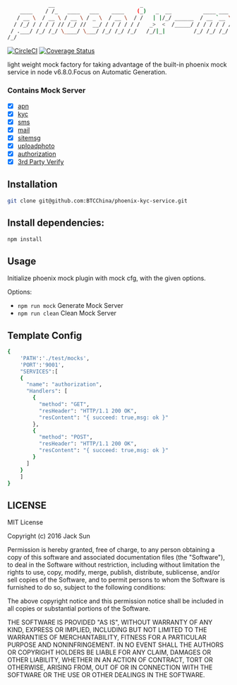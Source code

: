 ```bash
             __                           _                                              __  
    ____    / /_   ____   ___    ____    (_)   _  __          ____ ___   ____   _____   / /__
   / __ \  / __ \ / __ \ / _ \  / __ \  / /   | |/_/ ______  / __ `__ \ / __ \ / ___/  / //_/
  / /_/ / / / / // /_/ //  __/ / / / / / /   _>  <  /_____/ / / / / / // /_/ // /__   / ,<   
 / .___/ /_/ /_/ \____/ \___/ /_/ /_/ /_/   /_/|_|         /_/ /_/ /_/ \____/ \___/  /_/|_|  
/_/                                                                                          
```
[![CircleCI](https://circleci.com/gh/BTCChina/phoenix-kyc-service/tree/jack-dev.svg?style=shield&circle-token=1df8b30b1ebc76cf3fa27ac09ed65a21dc9a52d2)](https://circleci.com/gh/BTCChina/phoenix-kyc-service/tree/jack-dev)
[![Coverage Status](https://coveralls.io/repos/github/BTCChina/phoenix-kyc-service/badge.svg?branch=jack-dev&t=gfYVZa)](https://coveralls.io/github/BTCChina/phoenix-kyc-service?branch=jack-dev)

light weight mock factory  for taking advantage of the built-in phoenix mock service in node v6.8.0.Focus on Automatic Generation.


### Contains Mock Server
- [x] [apn](http://172.20.10.160:9001/apn)
- [x] [kyc](http://172.20.10.160:9001/kyc)
- [x] [sms](http://172.20.10.160:9001/sms)
- [x] [mail](http://172.20.10.160:9001/mail)
- [x] [sitemsg](http://172.20.10.160:9001/sitemsg)
- [x] [uploadphoto](http://172.20.10.160:9001/photo/upload)
- [x] [authorization](http://172.20.10.160:9001/authorization)
- [x] [3rd Party Verify](http://172.20.10.160:9001/tpv)

## Installation
```bash
git clone git@github.com:BTCChina/phoenix-kyc-service.git
```


## Install dependencies:
```bash
npm install
```

## Usage
Initialize phoenix mock plugin with mock cfg, with the given options.

 Options:
  - `npm run mock`  Generate Mock Server
  - `npm run clean` Clean Mock Server


## Template Config
```bash
{
    'PATH':'./test/mocks',
    'PORT':'9001',
    "SERVICES":[
    {
      "name": "authorization",
      "Handlers": [
        {
          "method": "GET",
          "resHeader": "HTTP/1.1 200 OK",
          "resContent": "{ succeed: true,msg: ok }"
        },
        {
          "method": "POST",
          "resHeader": "HTTP/1.1 200 OK",
          "resContent": "{ succeed: true,msg: ok }"
        }
      ]
    }
    ]
}
```

## LICENSE
MIT License

Copyright (c) 2016 Jack Sun

Permission is hereby granted, free of charge, to any person obtaining a copy
of this software and associated documentation files (the "Software"), to deal
in the Software without restriction, including without limitation the rights
to use, copy, modify, merge, publish, distribute, sublicense, and/or sell
copies of the Software, and to permit persons to whom the Software is
furnished to do so, subject to the following conditions:

The above copyright notice and this permission notice shall be included in all
copies or substantial portions of the Software.

THE SOFTWARE IS PROVIDED "AS IS", WITHOUT WARRANTY OF ANY KIND, EXPRESS OR
IMPLIED, INCLUDING BUT NOT LIMITED TO THE WARRANTIES OF MERCHANTABILITY,
FITNESS FOR A PARTICULAR PURPOSE AND NONINFRINGEMENT. IN NO EVENT SHALL THE
AUTHORS OR COPYRIGHT HOLDERS BE LIABLE FOR ANY CLAIM, DAMAGES OR OTHER
LIABILITY, WHETHER IN AN ACTION OF CONTRACT, TORT OR OTHERWISE, ARISING FROM,
OUT OF OR IN CONNECTION WITH THE SOFTWARE OR THE USE OR OTHER DEALINGS IN THE
SOFTWARE.
